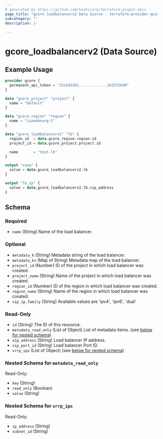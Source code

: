 ```yaml
---
# generated by https://github.com/hashicorp/terraform-plugin-docs
page_title: "gcore_loadbalancerv2 Data Source - terraform-provider-gcore"
subcategory: ""
description: |-
  
---
```


# gcore_loadbalancerv2 (Data Source)



## Example Usage

```terraform
provider gcore {
  permanent_api_token = "251$d3361.............1b35f26d8"
}

data "gcore_project" "project" {
  name = "Default"
}

data "gcore_region" "region" {
  name = "Luxembourg-2"
}

data "gcore_loadbalancerv2" "lb" {
  region_id  = data.gcore_region.region.id
  project_id = data.gcore_project.project.id

  name       = "test-lb"
}

output "view" {
  value = data.gcore_loadbalancerv2.lb
}

output "lb_ip" {
  value = data.gcore_loadbalancerv2.lb.vip_address
}
```

<!-- schema generated by tfplugindocs -->
## Schema

### Required

- `name` (String) Name of the load balancer.

### Optional

- `metadata_k` (String) Metadata string of the load balancer.
- `metadata_kv` (Map of String) Metadata map of the load balancer.
- `project_id` (Number) ID of the project in which load balancer was created.
- `project_name` (String) Name of the project in which load balancer was created.
- `region_id` (Number) ID of the region in which load balancer was created.
- `region_name` (String) Name of the region in which load balancer was created.
- `vip_ip_family` (String) Available values are 'ipv4', 'ipv6', 'dual'

### Read-Only

- `id` (String) The ID of this resource.
- `metadata_read_only` (List of Object) List of metadata items. (see [below for nested schema](#nestedatt--metadata_read_only))
- `vip_address` (String) Load balancer IP address.
- `vip_port_id` (String) Load balancer Port ID.
- `vrrp_ips` (List of Object) (see [below for nested schema](#nestedatt--vrrp_ips))

<a id="nestedatt--metadata_read_only"></a>
### Nested Schema for `metadata_read_only`

Read-Only:

- `key` (String)
- `read_only` (Boolean)
- `value` (String)


<a id="nestedatt--vrrp_ips"></a>
### Nested Schema for `vrrp_ips`

Read-Only:

- `ip_address` (String)
- `subnet_id` (String)

